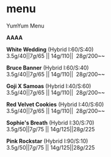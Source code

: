# menu
YumYum Menu

__AAAA__

 __White Wedding__ (Hybrid I:60/S:40)       
3.5g/$40 || 7g/$65 || 14g/$110 || ~~28g/$200~~

__Bruce Banner__ (Hybrid I:60/S:40)          
3.5g/$40 || 7g/$65 || 14g/$110 || ~~28g/$200~~

__Goji X Samoas__ (Hybrid I:40/S:60)            
3.5g/$40 || 7g/$65 || 14g/$110 || ~~28g/$200~~

__Red Velvet Cookies__ (Hybrid I:40/S:60)       
3.5g/$40 || 7g/$65 || 14g/$110 || ~~28g/$200~~

__Sophie's Breath__ (Hybrid I:30/S:70)          
3.5g/$50 || 7g/$75 || 14g/$125 || 28g/$225

__Pink Rockstar__ (Hybrid I:90/S:10)          
3.5g/$50 || 7g/$75 || 14g/$125 || 28g/$225
